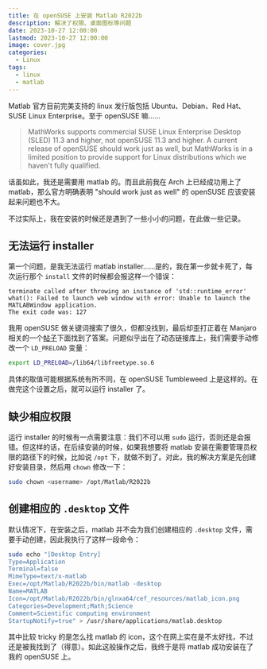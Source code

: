 ```yaml
---
title: 在 openSUSE 上安装 Matlab R2022b
description: 解决了权限、桌面图标等问题
date: 2023-10-27 12:00:00
lastmod: 2023-10-27 12:00:00
image: cover.jpg
categories:
  - Linux
tags:
  - linux
  - matlab
---
```


Matlab 官方目前完美支持的 linux 发行版包括 Ubuntu、Debian、Red Hat、SUSE Linux Enterprise。至于 openSUSE 嘛……

> MathWorks supports commercial SUSE Linux Enterprise Desktop (SLED) 11.3 and higher, not openSUSE 11.3 and higher. A current release of openSUSE should work just as well, but MathWorks is in a limited position to provide support for Linux distributions which we haven't fully qualified.

话虽如此，我还是需要用 matlab 的。而且此前我在 Arch 上已经成功用上了 matlab，那么官方明确表明 "should work just as well" 的 openSUSE 应该安装起来问题也不大。

不过实际上，我在安装的时候还是遇到了一些小小的问题，在此做一些记录。

## 无法运行 installer

第一个问题，是我无法运行 matlab installer……是的，我在第一步就卡死了，每次运行那个 `install` 文件的时候都会报这样一个错误：

```
terminate called after throwing an instance of 'std::runtime_error'  
what(): Failed to launch web window with error: Unable to launch the MATLABWindow application.
The exit code was: 127
```

我用 openSUSE 做关键词搜索了很久，但都没找到，最后却歪打正着在 Manjaro 相关的一个[帖子](https://juejin.cn/post/7230860299984273467)下面找到了答案。问题似乎出在了动态链接库上，我们需要手动修改一个 `LD_PRELOAD` 变量：

```bash
export LD_PRELOAD=/lib64/libfreetype.so.6
```

具体的取值可能根据系统有所不同，在 openSUSE Tumbleweed 上是这样的。在做完这个设置之后，就可以运行 installer 了。

## 缺少相应权限

运行 installer 的时候有一点需要注意：我们不可以用 `sudo` 运行，否则还是会报错。但这样的话，在后续安装的时候，如果我想要将 matlab 安装在需要管理员权限的路径下的时候，比如说 `/opt` 下，就做不到了。对此，我的解决方案是先创建好安装目录，然后用 `chown` 修改一下：

```bash
sudo chown <username> /opt/Matlab/R2022b
```

## 创建相应的 `.desktop` 文件

默认情况下，在安装之后，matlab 并不会为我们创建相应的 `.desktop` 文件，需要手动创建，因此我执行了这样一段命令：

```bash
sudo echo "[Desktop Entry]
Type=Application
Terminal=false
MimeType=text/x-matlab
Exec=/opt/Matlab/R2022b/bin/matlab -desktop
Name=MATLAB
Icon=/opt/Matlab/R2022b/bin/glnxa64/cef_resources/matlab_icon.png
Categories=Development;Math;Science
Comment=Scientific computing environment
StartupNotify=true" > /usr/share/applications/matlab.desktop
```

其中比较 tricky 的是怎么找 matlab 的 icon，这个在网上实在是不太好找，不过还是被我找到了（得意）。如此这般操作之后，我终于是将 matlab 成功安装在了我的 openSUSE 上。
